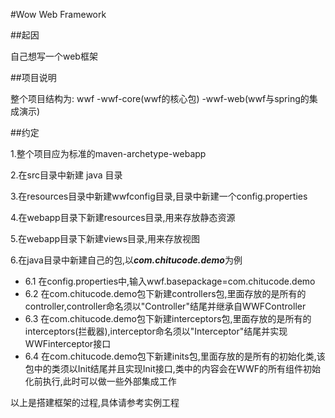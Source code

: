 #Wow Web Framework

##起因

自己想写一个web框架

##项目说明

整个项目结构为:
wwf
    -wwf-core(wwf的核心包)
    -wwf-web(wwf与spring的集成演示)

##约定

1.整个项目应为标准的maven-archetype-webapp

2.在src目录中新建 java 目录

3.在resources目录中新建wwfconfig目录,目录中新建一个config.properties

4.在webapp目录下新建resources目录,用来存放静态资源

5.在webapp目录下新建views目录,用来存放视图

6.在java目录中新建自己的包,以***com.chitucode.demo***为例

 - 6.1 在config.properties中,输入wwf.basepackage=com.chitucode.demo
 - 6.2 在com.chitucode.demo包下新建controllers包,里面存放的是所有的controller,controller命名须以"Controller"结尾并继承自WWFController
 - 6.3 在com.chitucode.demo包下新建interceptors包,里面存放的是所有的interceptors(拦截器),interceptor命名须以"Interceptor"结尾并实现WWFinterceptor接口
 - 6.4 在com.chitucode.demo包下新建inits包,里面存放的是所有的初始化类,该包中的类须以Init结尾并且实现Init接口,类中的内容会在WWF的所有组件初始化前执行,此时可以做一些外部集成工作

以上是搭建框架的过程,具体请参考实例工程